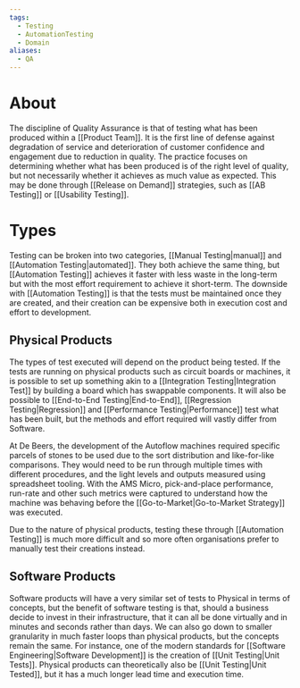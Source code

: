 ```yaml
---
tags:
  - Testing
  - AutomationTesting
  - Domain
aliases:
  - QA
---
```

# About
The discipline of Quality Assurance is that of testing what has been produced within a [[Product Team]]. It is the first line of defense against degradation of service and deterioration of customer confidence and engagement due to reduction in quality. The practice focuses on determining whether what has been produced is of the right level of quality, but not necessarily whether it achieves as much value as expected. This may be done through [[Release on Demand]] strategies, such as [[AB Testing]] or [[Usability Testing]].
# Types
Testing can be broken into two categories, [[Manual Testing|manual]] and [[Automation Testing|automated]]. They both achieve the same thing, but [[Automation Testing]] achieves it faster with less waste in the long-term but with the most effort requirement to achieve it short-term. The downside with [[Automation Testing]] is that the tests must be maintained once they are created, and their creation can be expensive both in execution cost and effort to development.
## Physical Products
The types of test executed will depend on the product being tested. If the tests are running on physical products such as circuit boards or machines, it is possible to set up something akin to a [[Integration Testing|Integration Test]] by building a board which has swappable components. It will also be possible to [[End-to-End Testing|End-to-End]], [[Regression Testing|Regression]] and [[Performance Testing|Performance]] test what has been built, but the methods and effort required will vastly differ from Software. 

At De Beers, the development of the Autoflow machines required specific parcels of stones to be used due to the sort distribution and like-for-like comparisons. They would need to be run through multiple times with different procedures, and the light levels and outputs measured using spreadsheet tooling. With the AMS Micro, pick-and-place performance, run-rate and other such metrics were captured to understand how the machine was behaving before the [[Go-to-Market|Go-to-Market Strategy]] was executed.

Due to the nature of physical products, testing these through [[Automation Testing]] is much more difficult and so more often organisations prefer to manually test their creations instead.
## Software Products
Software products will have a very similar set of tests to Physical in terms of concepts, but the benefit of software testing is that, should a business decide to invest in their infrastructure, that it can all be done virtually and in minutes and seconds rather than days. We can also go down to smaller granularity in much faster loops than physical products, but the concepts remain the same. For instance, one of the modern standards for [[Software Engineering|Software Development]] is the creation of [[Unit Testing|Unit Tests]]. Physical products can theoretically also be [[Unit Testing|Unit Tested]], but it has a much longer lead time and execution time. 